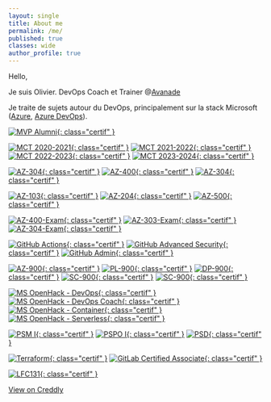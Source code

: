 ```yaml
---
layout: single
title: About me
permalink: /me/
published: true
classes: wide
author_profile: true
---
```

Hello,

Je suis Olivier. DevOps Coach et Trainer @[Avanade](https://www.linkedin.com/showcase/avanade-france/)

Je traite de sujets autour du DevOps, principalement sur la stack Microsoft ([Azure](https://azure.microsoft.com), [Azure DevOps](https://dev.azure.com/)).

<!-- [![rMVP](/assets/certifs/rmvp.png){: class="rmvp" }](https://mvp.microsoft.com/en-us/PublicProfile/36860) -->
[![MVP Alumni](/assets/certifs/mvp-alumni.png){: class="certif" }](https://www.credly.com/badges/4b054287-49bc-45b6-860a-2218c3eb4a90)

[![MCT 2020-2021](/assets/certifs/mct-2020-2021.png){: class="certif" }](https://www.credly.com/badges/e624323c-d2d2-4224-bf1c-5240cb8b1254)
[![MCT 2021-2022](/assets/certifs/mct-2021-2022.png){: class="certif" }](https://www.credly.com/badges/713ae6c9-0192-48ff-93f5-33421d0375dd)
[![MCT 2022-2023](/assets/certifs/mct-2022-2023.png){: class="certif" }](https://www.credly.com/badges/bb9dbd97-58a5-486d-a00c-a6563438f521)
[![MCT 2023-2024](/assets/certifs/mct-2023-2024.png){: class="certif" }](https://www.credly.com/badges/b9c8d113-8ea1-40ca-84ad-dcafba02f46a)

[![AZ-304](/assets/certifs/az-304.png){: class="certif" }](https://www.credly.com/badges/06505a14-8697-4c42-8048-da17dbb6ab45)
[![AZ-400](/assets/certifs/az-400.png){: class="certif" }](https://www.credly.com/badges/b19fd1df-887e-4204-a828-66bc5ff87585)
[![AZ-304](/assets/certifs/az-304.png){: class="certif" }](https://www.credly.com/badges/06505a14-8697-4c42-8048-da17dbb6ab45)

[![AZ-103](/assets/certifs/az-103.png){: class="certif" }](https://www.credly.com/badges/30ad0a08-e480-4663-80af-a725e9222b64)
[![AZ-204](/assets/certifs/az-204.png){: class="certif" }](https://www.credly.com/badges/01deb6b5-400e-472d-8993-eca4587042bf)
[![AZ-500](/assets/certifs/az-500.png){: class="certif" }](https://www.credly.com/badges/e25aebce-1ef1-4fc9-95ca-dcbd364041d9)

[![AZ-400-Exam](/assets/certifs/az-400-exam.png){: class="certif" }](https://www.credly.com/badges/b02c809f-5c39-49cb-9a25-add2fbffdc8a)
[![AZ-303-Exam](/assets/certifs/az-303-exam.png){: class="certif" }](https://www.credly.com/badges/c683c6ea-a84a-4612-931c-19f102de58f4)
[![AZ-304-Exam](/assets/certifs/az-304-exam.png){: class="certif" }](https://www.credly.com/badges/9d5f4270-fb68-44f4-b0e2-1256165d0998)

[![GitHub Actions](/assets/certifs/gh-actions.png){: class="certif" }](https://www.credly.com/badges/558be786-74f7-4215-9de7-b04a9c0176da)
[![GitHub Advanced Security](/assets/certifs/gh-as.png){: class="certif" }](https://www.credly.com/badges/42386046-07b7-48b2-b6a3-5b969a305599)
[![GitHub Admin](/assets/certifs/gh-admin.png){: class="certif" }](https://www.credly.com/badges/0e23b844-f2ae-4081-b1af-480169e91614)

[![AZ-900](/assets/certifs/az-900.png){: class="certif" }](https://www.credly.com/badges/c4690d22-f982-47b8-8d54-af9dc0da70a7)
[![PL-900](/assets/certifs/pl-900.png){: class="certif" }](https://www.credly.com/badges/82bd3405-1925-4522-8a39-5da6928aecbe)
[![DP-900](/assets/certifs/dp-900.png){: class="certif" }](https://www.credly.com/badges/1ec69d2c-fa52-4f14-b083-8208d350ab52)
[![SC-900](/assets/certifs/sc-900.png){: class="certif" }](https://www.credly.com/badges/b52795fd-ce3d-4ae6-978d-64a942711412)
[![SC-900](/assets/certifs/microsoft-certified-fundamentals-badge.svg){: class="certif" }](https://learn.microsoft.com/api/credentials/share/en-us/hangar18/3918C6A1A0CFC812?sharingId=99F83238866D57E9)


[![MS OpenHack - DevOps](/assets/certifs/oh-devops.png){: class="certif" }](https://www.credly.com/badges/c550be12-8235-4a68-83d9-ebab816d3e46)
[![MS OpenHack - DevOps Coach](/assets/certifs/oh-devops-coach.png){: class="certif" }](https://www.credly.com/badges/434954ac-9577-4c2d-8d8e-b14e44e733e7)
[![MS OpenHack - Container](/assets/certifs/oh-container.png){: class="certif" }](https://www.credly.com/badges/0c1fb35a-7411-4c73-9908-6bd4fae6deec)
[![MS OpenHack - Serverless](/assets/certifs/oh-serverless.png){: class="certif" }](https://www.credly.com/badges/5d86faef-340c-4777-84cd-5cd3c6d98666)

[![PSM I](/assets/certifs/psmi.png){: class="certif" }](https://www.credly.com/badges/1bc2c009-ca99-49f5-8956-77a46fc82ca8)
[![PSPO I](/assets/certifs/pspo.png){: class="certif" }](https://www.credly.com/badges/c972c5b4-e2d8-441a-9c79-09ca17455036)
[![PSD](/assets/certifs/psd.png){: class="certif" }](https://www.credly.com/badges/321f6af9-f0be-41cb-85dc-c475bd0b4a19)

<!-- [![Terraform](/assets/certifs/terraform-new.png){: class="certif" }](https://www.credly.com/badges/0e602192-28a6-4fa6-acd9-d5733a39ac14) -->
[![Terraform](/assets/certifs/terraform-003.png){: class="certif" }](https://www.credly.com/badges/842fcdc2-9198-432e-ba04-6d4d978e2731)
[![GitLab Certified Associate](/assets/certifs/gitlab-certified-associate.png){: class="certif" }](https://www.credly.com/badges/8e0f2359-cef1-4f5f-9e1f-48f7af6df3a4)

[![LFC131](/assets/certifs/lfc131.png){: class="certif" }](https://www.credly.com/badges/7f934be1-2081-4c50-a05c-7073a68cf418)

[View on Creddly](https://www.credly.com/users/o.delmotte)
